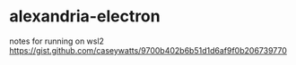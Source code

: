 # alexandria-electron

notes for running on wsl2
https://gist.github.com/caseywatts/9700b402b6b51d1d6af9f0b206739770

